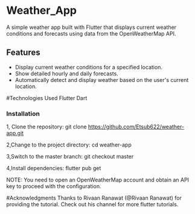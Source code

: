 # Weather_App

A simple weather app built with Flutter that displays current weather conditions and forecasts using data from the OpenWeatherMap API.

## Features

- Display current weather conditions for a specified location.
- Show detailed hourly and daily forecasts.
- Automatically detect and display weather based on the user's current location.


#Technologies Used
Flutter
Dart 

### Installation

1, Clone the repository:
   git clone https://github.com/Etsub622/weather-app.git
   
2,Change to the project directory:
cd weather-app

3,Switch to the master branch:
  git checkout master

4,Install dependencies:
  flutter pub get

NOTE: You need to open an OpenWeatherMap account and obtain an API key to proceed with the configuration.

#Acknowledgments
  Thanks to Rivaan Ranawat (@Rivaan Ranawat) for providing the tutorial. Check out his channel for more flutter 
  tutorials.
